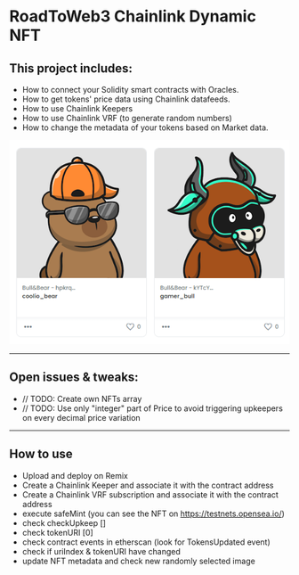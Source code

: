 # RoadToWeb3 Chainlink Dynamic NFT

## This project includes:

* How to connect your Solidity smart contracts with Oracles.
* How to get tokens' price data using Chainlink datafeeds.
* How to use Chainlink Keepers
* How to use Chainlink VRF (to generate random numbers)
* How to change the metadata of your tokens based on Market data.


![Screenshot](screenshot.png)

----

## Open issues & tweaks:

* // TODO: Create own NFTs array
* // TODO: Use only "integer" part of Price to avoid triggering upkeepers on every decimal price variation

----

## How to use

* Upload and deploy on Remix
* Create a Chainlink Keeper and associate it with the contract address
* Create a Chainlink VRF subscription and associate it with the contract address
* execute safeMint (you can see the NFT on https://testnets.opensea.io/)
* check checkUpkeep [] 
* check tokenURI [0]
* check contract events in etherscan (look for TokensUpdated event)
* check if uriIndex & tokenURI have changed
* update NFT metadata and check new randomly selected image

